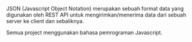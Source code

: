 JSON (Javascript Object Notation) merupakan sebuah format data yang digunakan oleh REST API untuk mengirimkan/menerima data dari sebuah server ke client dan sebaliknya.

Semua project menggunakan bahasa pemrograman Javascript.

